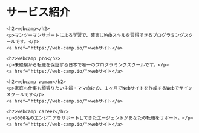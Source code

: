 <!DOCTYPE HTML>
<html lang="ja">
  <head>
    <meta charset="UTF-8" />
    <title>Chapter2</title>
    <link rel="stylesheet" href="style.css"
  </head>
  <body>
    <h1>サービス紹介</h1>

    <h2>webcamp</h2>
    <p>マンツーマンサポートによる学習で、確実にWebスキルを習得できるプログラミングスクールです。</p>
    <a href="https://web-camp.io/">webサイト</a>

    <h2>webcamp pro</h2>
    <p>未経験から転職を保証する日本で唯一のプログラミングスクールです。</p>
    <a href="https://web-camp.io/">webサイト</a>

    <h2>webcamp woman</h2>
    <p>家庭も仕事も頑張りたい主婦・ママ向けの、１ヶ月でWebサイトを作成するWebでサインスクールです</p>
    <a href="https://web-camp.io/">webサイト</a>

    <h2>webcamp career</h2>
    <p>3000名のエンジニアをサポートしてきたエージェントがあなたの転職をサポート。</p>
    <a href="https://web-camp.io/">webサイト</a>
    
  </body>
</html>